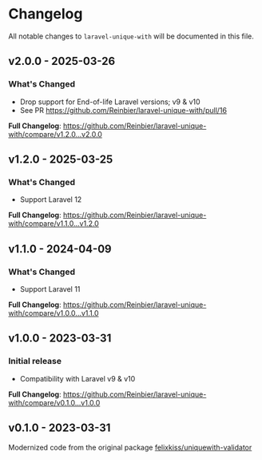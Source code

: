 # Changelog

All notable changes to `laravel-unique-with` will be documented in this file.

## v2.0.0 - 2025-03-26

### What's Changed

* Drop support for End-of-life Laravel versions; v9 & v10
* See PR https://github.com/Reinbier/laravel-unique-with/pull/16

**Full Changelog**: https://github.com/Reinbier/laravel-unique-with/compare/v1.2.0...v2.0.0

## v1.2.0 - 2025-03-25

### What's Changed

* Support Laravel 12

**Full Changelog**: https://github.com/Reinbier/laravel-unique-with/compare/v1.1.0...v1.2.0

## v1.1.0 - 2024-04-09

### What's Changed

* Support Laravel 11

**Full Changelog**: https://github.com/Reinbier/laravel-unique-with/compare/v1.0.0...v1.1.0

## v1.0.0 - 2023-03-31

### Initial release

- Compatibility with Laravel v9 & v10

**Full Changelog**: https://github.com/Reinbier/laravel-unique-with/compare/v0.1.0...v1.0.0

## v0.1.0 - 2023-03-31

Modernized code from the original package [felixkiss/uniquewith-validator](https://github.com/felixkiss/uniquewith-validator)
